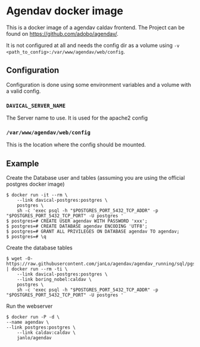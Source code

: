 Agendav docker image
====================

This is a docker image of a agendav caldav frontend. The
Project can be found on https://github.com/adobo/agendav/.

It is not configured at all and needs the config dir as a
volume using `-v <path_to_config>:/var/www/agendav/web/config`.

## Configuration

Configuration is done using some environment variables and a
volume with a valid config.


### `DAVICAL_SERVER_NAME`

The Server name to use. It is used for the apache2 config


### `/var/www/agendav/web/config`

This is the location where the config should be mounted.


## Example

Create the Database user and tables (assuming you are using 
the official postgres docker image)

    $ docker run -it --rm \
    	--link davical-postgres:postgres \
    	postgres \
    	sh -c 'exec psql -h "$POSTGRES_PORT_5432_TCP_ADDR" -p "$POSTGRES_PORT_5432_TCP_PORT" -U postgres '                             
    $ postgres=# CREATE USER agendav WITH PASSWORD 'xxx';
    $ postgres=# CREATE DATABASE agendav ENCODING 'UTF8';
    $ postgres=# GRANT ALL PRIVILEGES ON DATABASE agendav TO agendav;
    $ postgres=# \q


Create the database tables

    $ wget -O- https://raw.githubusercontent.com/janLo/agendav/agendav_running/sql/pgsql.schema.sql | docker run --rm -ti \
        --link davical-postgres:postgres \
        --link boring_nobel:caldav \
        postgres \
    	sh -c 'exec psql -h "$POSTGRES_PORT_5432_TCP_ADDR" -p "$POSTGRES_PORT_5432_TCP_PORT" -U postgres '                             

Run the webserver

    $ docker run -P -d \
	--name agendav \
   	--link postgres:postgres \
    	--link caldav:caldav \
        janlo/agendav

